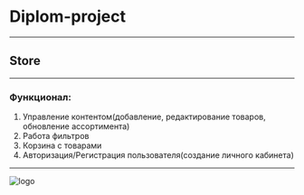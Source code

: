 # **Diplom-project**
____
## Store
____
### Функционал:
1. Управление контентом(добавление, редактирование товаров, обновление ассортимента)
2. Работа фильтров
3. Корзина с товарами
4. Авторизация/Регистрация пользователя(создание личного кабинета)
____
![logo](https://cdn.kibrispdr.org/data/768/logo-untuk-online-shop-0.jpg)